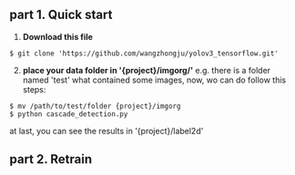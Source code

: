 ## part 1. Quick start
1. **Download this file**
````bashrc
$ git clone 'https://github.com/wangzhongju/yolov3_tensorflow.git'
````
2. **place your data folder in '{project}/imgorg/'**
  e.g.  there is a folder named 'test' what contained some images,
now, wo can do follow this steps:
````bashrc
$ mv /path/to/test/folder {project}/imgorg
$ python cascade_detection.py
````
at last, you can see the results in '{project}/label2d'

## part 2. Retrain
